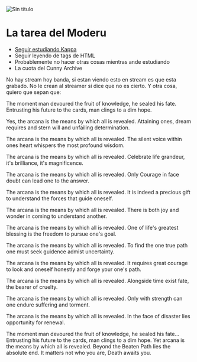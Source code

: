![Sin título](https://github.com/user-attachments/assets/6f49474e-ca19-4557-951e-f5bba6b76bd0)
<html>
  <head>
      <body>
        <h1>La tarea del Moderu</h1>
          <ul>
            <li><a href="https://www.youtube.com/watch?v=we3HMsp1RaU">Seguir estudiando Kappa </a></li>
              <li>Seguir leyendo de tags de HTML</li>
              <li>Probablemente no hacer otras cosas mientras ande estudiando</li>
              <li>La cuota del Cunny Archive</li>
          </ul>
          <p>No hay stream hoy banda, si estan viendo esto en stream es que esta grabado. No le crean al streamer si dice que no es cierto.
          Y otra cosa, quiero que sepan que: 
            
The moment man devoured the fruit of knowledge, he sealed his fate. Entrusting his future to the cards, man clings to a dim hope.

Yes, the arcana is the means by which all is revealed. Attaining ones, dream requires and stern will and unfailing determination.

The arcana is the means by which all is revealed. The silent voice within ones heart whispers the most profound wisdom.

The arcana is the means by which all is revealed. Celebrate life grandeur, it's brilliance, it's magnificence.

The arcana is the means by which all is revealed. Only Courage in face doubt can lead one to the answer.

The arcana is the means by which all is revealed. It is indeed a precious gift to understand the forces that guide oneself.

The arcana is the means by which all is revealed. There is both joy and wonder in coming to understand another.

The arcana is the means by which all is revealed. One of life's greatest blessing is the freedom to pursue one's goal.

The arcana is the means by which all is revealed. To find the one true path one must seek guidence admist uncertainty.

The arcana is the means by which all is revealed. It requires great courage to look and oneself honestly and forge your one's path.

The arcana is the means by which all is revealed. Alongside time exist fate, the bearer of cruelty.

The arcana is the means by which all is revealed. Only with strength can one endure suffering and torment.

The arcana is the means by which all is revealed. In the face of disaster lies opportunity for renewal.

The moment man devoured the fruit of knowledge, he sealed his fate... Entrusting his future to the cards, man clings to a dim hope. Yet arcana is the means by which all is revealed. Beyond the Beaten Path lies the absolute end. It matters not who you are, Death awaits you.</p>
</body>
</head>
</html>

